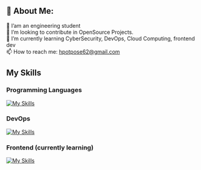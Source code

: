 ## 💫 About Me:
🔭 I’am an engineering student<br>👯 I’m looking to contribute in OpenSource Projects.<br>🌱 I’m currently learning CyberSecurity, DevOps, Cloud Computing, frontend dev <br>📫 How to reach me: hpotpose62@gmail.com

## My Skills
### Programming Languages
[![My Skills](https://skillicons.dev/icons?i=golang,c,cpp,python)](https://skillicons.dev)<br>
### DevOps
[![My Skills](https://skillicons.dev/icons?i=docker,kubernetes,terraform,ansible,jenkins,githubactions,linux,aws,gcp,git,github,bash)](https://skillicons.dev)<br>
### Frontend (currently learning)
[![My Skills](https://skillicons.dev/icons?i=html,css,javascript,react,mongodb)](https://skillicons.dev)<br>

